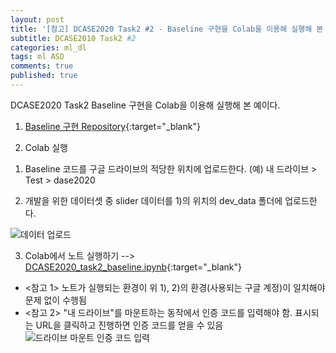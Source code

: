 ```yaml
---
layout: post
title: '[참고] DCASE2020 Task2 #2 - Baseline 구현을 Colab을 이용해 실행해 본 예'
subtitle: DCASE2010 Task2 #2
categories: ml_dl
tags: ml ASD
comments: true
published: true
---
```

DCASE2020 Task2 Baseline 구현을 Colab을 이용해 실행해 본 예이다.

1. [Baseline 구현 Repository](https://github.com/y-kawagu/dcase2020_task2_baseline){:target="_blank"}

2. Colab 실행

1) Baseline 코드를 구글 드라이브의 적당한 위치에 업로드한다. (예) 내 드라이브 > Test > dase2020

2) 개발을 위한 데이터셋 중 slider 데이터를 1)의 위치의 dev_data 폴더에 업로드한다.

![데이터 업로드](https://AllAboutXAI.github.io/assets/img/ml_dl/ml/2021-04-02-dev-ml-dcase2020_2_1.jpg)

3) Colab에서 노트 실행하기 --> [DCASE2020_task2_baseline.ipynb](https://colab.research.google.com/github/AllAboutXAI/AllAboutXAI.github.io/blob/master/code/DCASE2020_task2_baseline.ipynb){:target="_blank"}
- <참고 1> 노트가 실행되는 환경이 위 1), 2)의 환경(사용되는 구글 계정)이 일치해야 문제 없이 수행됨
- <참고 2> "내 드라이브"를 마운트하는 동작에서 인증 코드를 입력해야 함. 표시되는 URL을 클릭하고 진행하면 인증 코드를 얻을 수 있음
![드라이브 마운트 인증 코드 입력](https://AllAboutXAI.github.io/assets/img/ml_dl/ml/2021-04-02-dev-ml-dcase2020_2_2.jpg)
